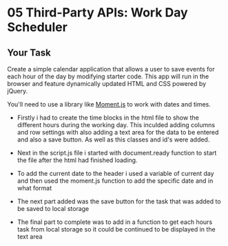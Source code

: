 # 05 Third-Party APIs: Work Day Scheduler

## Your Task

Create a simple calendar application that allows a user to save events for each hour of the day by modifying starter code. This app will run in the browser and feature dynamically updated HTML and CSS powered by jQuery.

You'll need to use a library like [Moment.js](https://momentjs.com/) to work with dates and times.


* Firstly i had to create the time blocks in the html file to show the different hours during the working day. This inculded adding columns and row settings with also adding a text area for the data to be entered and also a save button. As well as this classes and id's were added.

* Next in the script.js file i started with document.ready function to start the file after the html had finished loading.

* To add the current date to the header i used a variable of current day and then used the moment.js function to add the specific date and in what format

* The next part added was the save button for the task that was added to be saved to local storage 

* The final part to complete was to add in a function to get each hours task from local storage so it could be continued to be displayed in the text area 
